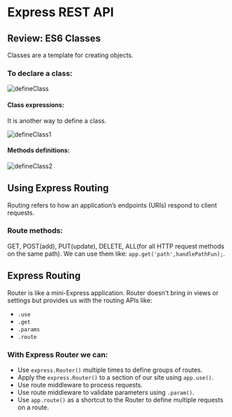 # Express REST API

## Review: ES6 Classes
Classes are a template for creating objects. 
### To declare a class:
![defineClass](https://user-images.githubusercontent.com/103508563/170985466-38869197-699b-4747-93db-5bd4bf2310cc.PNG)

#### Class expressions:
It is another way to define a class.

![defineClass1](https://user-images.githubusercontent.com/103508563/170986295-a51ebd6e-9149-4a90-ab14-8d3daaa56846.PNG)
#### Methods definitions:
![defineClass2](https://user-images.githubusercontent.com/103508563/170986946-f6095089-e687-4e85-b246-b0018c436526.PNG)


## Using Express Routing
Routing refers to how an application’s endpoints (URIs) respond to client requests.

### Route methods:
GET, POST(add), PUT(update), DELETE, ALL(for all HTTP request methods on the same path).
We can use them like: `app.get('path',handlePathFun);`.

## Express Routing
Router is like a mini-Express application.
Router doesn’t bring in views or settings but provides us with the routing APIs like:
- `.use`
- `.get` 
- `.params`
- `.route` 

### With Express Router we can:
- Use `express.Router()` multiple times to define groups of routes.
- Apply the `express.Router()` to a section of our site using `app.use()`.
- Use route middleware to process requests.
- Use route middleware to validate parameters using `.param()`.
- Use `app.route()` as a shortcut to the Router to define multiple requests on a route.
